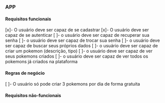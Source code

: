 ### APP


#### Requisitos funcionais
[x]- O usuário deve ser capaz de se cadastrar 
[x]- O usuário deve ser capaz de se autenticar
[ ]- o usuário deve ser capaz de recuperar sua senha
[ ]- o usuário deve ser capaz de trocar sua senha
[ ]- o usuário deve ser capaz de buscar seus próprios dados
[ ]- o usuário deve ser capaz de criar um pokemon (descrição, tipo)
[ ]- o usuário deve ser capaz de ver seus pokemons criados
[ ]- o usuário deve ser capaz de ver todos os pokemons já criados na plataforma

#### Regras de negócio
[ ]- O usuário só pode criar 3 pokemons por dia de forma gratuita

#### Requisitos não-funcionais